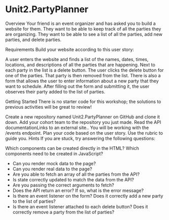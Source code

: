 # Unit2.PartyPlanner
Overview
Your friend is an event organizer and has asked you to build a website for them. They want to be able to keep track of all the parties they are organizing. They want to be able to see a list of all the parties, add new parties, and delete parties.

Requirements
Build your website according to this user story:

A user enters the website and finds a list of the names, dates, times, locations, and descriptions of all the parties that are happening.
Next to each party in the list is a delete button. The user clicks the delete button for one of the parties. That party is then removed from the list.
There is also a form that allows the user to enter information about a new party that they want to schedule. After filling out the form and submitting it, the user observes their party added to the list of parties.

Getting Started
There is no starter code for this workshop; the solutions to previous activities will be great to review!

Create a new repository named Unit2.PartyPlanner on GitHub and clone it down.
Add your cohort team to the repository you just made.
Read the API documentationLinks to an external site.. You will be working with the /events endpoint.
Plan your code based on the user story. Use the rubric to guide you.
Hints
If you are stuck, try answering the following questions:

Which components can be created directly in the HTML? Which components need to be created in JavaScript?
- Can you render mock data to the page?
- Can you render real data to the page?
- Are you able to fetch an array of all the parties from the API?
- Is state correctly updated to match the data from the API?
- Are you passing the correct arguments to fetch?
- Does the API return an error? If so, what is the error message?
- Is there an event listener on the form? Does it correctly add a new party to the list of parties?
- Is there an event listener attached to each delete button? Does it correctly remove a party from the list of parties?
